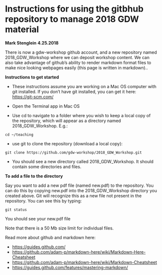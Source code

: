 # Instructions for using the gitbhub repository to manage 2018 GDW material
**Mark Stenglein**
**4.25.2018**

There is now a gdw-workshop github account, and a new repository named 2018_GDW_Workshop where we can deposit workshop content.  We can also take advantage of github’s ability to render markdown format files to make nice looking webpages easily (this page is written in markdown)..  

**Instructions to get started**

- These instructions assume you are working on a Mac OS computer with git installed.  If you don’t have git installed, you can get it here: https://git-scm.com/  

- Open the Terminal app in Mac OS

- Use cd to navigate to a folder where you wish to keep a local copy of the repository, which will appear as a directory named 2018_GDW_Workshop.  E.g.:
```
cd ~/teaching
```

- use git to clone the repository (download a local copy):
```
git clone https://github.com/gdw-workshop/2018_GDW_Workshop.git
```

- You should see a new directory called 2018_GDW_Workshop.  It should contain some directories and files.


**To add a file to the directory**

Say you want to add a new pdf file (named new.pdf) to the repository. You can do this by copying new.pdf into the 2018_GDW_Workshop directory you created above.  Git will recognize this as a new file not present in the repository.  You can see this by typing:
```
git status
```

You should see your new.pdf file 




Note that there is a 50 Mb size limit for individual files. 



Read more about github and markdown here:
- https://guides.github.com/
- https://github.com/adam-p/markdown-here/wiki/Markdown-Here-Cheatsheet
- https://github.com/adam-p/markdown-here/wiki/Markdown-Cheatsheet
- https://guides.github.com/features/mastering-markdown/
